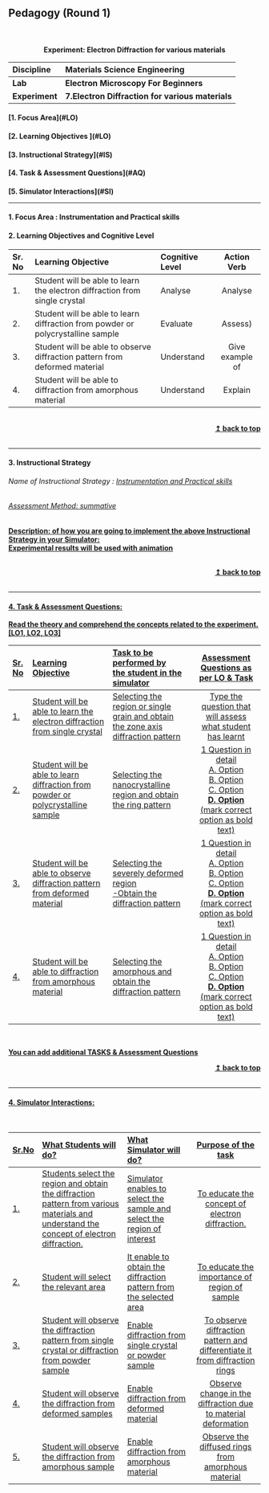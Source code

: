 ## Pedagogy (Round 1)
<p align="center">


<br>
<br>
<b> Experiment: Electron Diffraction for various materials  <a name="top"></a> <br>
</p>

<b>Discipline | <b>Materials Science Engineering	
:--|:--|
<b> Lab | <b> Electron Microscopy For Beginners 
<b> Experiment|     <b> 7.Electron Diffraction for various materials

<h4> [1. Focus Area](#LO)
<h4> [2. Learning Objectives ](#LO)
<h4> [3. Instructional Strategy](#IS)
<h4> [4. Task & Assessment Questions](#AQ)
<h4> [5. Simulator Interactions](#SI)
<hr>

<a name="LO"></a>
#### 1. Focus Area : Instrumentation and Practical skills

#### 2. Learning Objectives and Cognitive Level


Sr. No |	Learning Objective	| Cognitive Level | Action Verb
:--|:--|:--|:-:
1.| Student will be able to learn the electron diffraction from single crystal |Analyse | Analyse
2.| Student will be able to learn diffraction from powder or polycrystalline sample | Evaluate | Assess)
3.| Student will be able to observe diffraction pattern from deformed material | Understand | Give example of
4.| Student will be able to diffraction from amorphous material | Understand | Explain


<br/>
<div align="right">
    <b><a href="#top">↥ back to top</a></b>
</div>
<br/>
<hr>

<a name="IS"></a>
#### 3. Instructional Strategy
###### Name of Instructional Strategy  :    <u> Instrumentation and Practical skills
###### Assessment Method: summative

<u> <b>Description: </b> of how you are going to implement the above Instructional Strategy in your Simulator: </u>
<br>
 Experimental results will be used with animation

<br/>
<div align="right">
    <b><a href="#top">↥ back to top</a></b>
</div>
<br/>
<hr>

<a name="AQ"></a>
#### 4. Task & Assessment Questions:

Read the theory and comprehend the concepts related to the experiment. [LO1, LO2, LO3]
<br>

Sr. No |	Learning Objective	| Task to be performed by <br> the student  in the simulator | Assessment Questions as per LO & Task
:--|:--|:--|:-:
1.| Student will be able to learn the electron diffraction from single crystal | Selecting the region or single grain and obtain the zone axis diffraction pattern | Type the question that will assess what student has learnt
2.| Student will be able to learn diffraction from powder or polycrystalline sample | Selecting the nanocrystalline region and obtain the ring pattern | 1 Question in detail <br> A. Option <br> B. Option <br> C. Option <br> <b> D. Option </b> <br> (mark correct option as bold text)
3.| Student will be able to observe diffraction pattern from deformed material | Selecting the severely deformed region<br>-Obtain the diffraction pattern | 1 Question in detail <br>A. Option <br> B. Option <br> C. Option <br> <b> D. Option </b> <br> (mark correct option as bold text)
4.| Student will be able to diffraction from amorphous material | Selecting the amorphous and obtain the diffraction pattern | 1 Question in detail <br> A. Option <br> B. Option <br> C. Option <br> <b> D. Option </b> <br> (mark correct option as bold text)

<br>

 <u> You can add additional TASKS & Assessment Questions <u>
<br/>
<div align="right">
    <b><a href="#top">↥ back to top</a></b>
</div>
<br/>
<hr>

<a name="SI"></a>

#### 4. Simulator Interactions:
<br>

Sr.No | What Students will do? |	What Simulator will do?	| Purpose of the task
:--|:--|:--|:--:
1.| Students select the region and obtain the diffraction pattern from various materials and understand the concept of electron diffraction. | Simulator enables to select the sample and select the region of interest  | To educate the concept of electron diffraction.
2.| Student will select the relevant area | It enable to obtain the diffraction pattern from the selected area  | To educate the importance of region of sample
3.| Student will observe the diffraction pattern from single crystal or diffraction from powder sample | Enable diffraction from single crystal or powder sample | To observe diffraction pattern and differentiate it from diffraction rings
4.| Student will observe the diffraction from deformed samples | Enable diffraction from deformed material  | Observe change in the diffraction due to material deformation
5.| Student will observe the diffraction from amorphous sample | Enable diffraction from amorphous material  | Observe the diffused rings from amorphous material